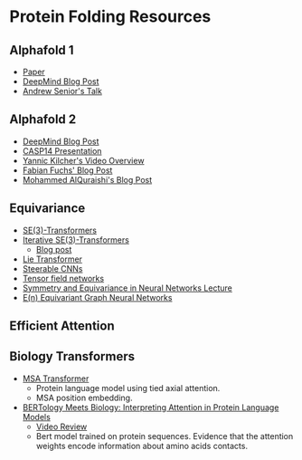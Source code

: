 # Protein Folding Resources

## Alphafold 1
- [Paper](https://www.nature.com/articles/s41586-019-1923-7)
- [DeepMind Blog Post](https://deepmind.com/blog/article/AlphaFold-Using-AI-for-scientific-discovery)
- [Andrew Senior's Talk](https://www.youtube.com/watch?v=uQ1uVbrIv-Q)

## Alphafold 2
- [DeepMind Blog Post](https://deepmind.com/blog/article/alphafold-a-solution-to-a-50-year-old-grand-challenge-in-biology)
- [CASP14 Presentation](https://xukui.cn/alphafold2.html)
- [Yannic Kilcher's Video Overview](https://www.youtube.com/watch?v=B9PL__gVxLI)
- [Fabian Fuchs' Blog Post](https://fabianfuchsml.github.io/alphafold2/)
- [Mohammed AlQuraishi's Blog Post](https://moalquraishi.wordpress.com/2020/12/08/alphafold2-casp14-it-feels-like-ones-child-has-left-home/)


## Equivariance
- [SE(3)-Transformers](https://arxiv.org/abs/2006.10503)
- [Iterative SE(3)-Transformers](https://arxiv.org/abs/2102.13419)
    - [Blog post](https://fabianfuchsml.github.io/se3iterative/)
- [Lie Transformer](https://arxiv.org/abs/2012.10885)
- [Steerable CNNs](https://arxiv.org/abs/1612.08498)
- [Tensor field networks](https://arxiv.org/abs/1802.08219)
- [Symmetry and Equivariance in Neural Networks Lecture](https://www.youtube.com/watch?v=8s0Ka6Y_kIM)
- [E(n) Equivariant Graph Neural Networks](https://arxiv.org/abs/2102.09844)

## Efficient Attention

## Biology Transformers 
- [MSA Transformer](https://www.biorxiv.org/content/10.1101/2021.02.12.430858v1)
    - Protein language model using tied axial attention.
    - MSA position embedding. 
- [BERTology Meets Biology: Interpreting Attention in Protein Language Models](https://arxiv.org/abs/2006.15222) 
    - [Video Review](https://www.youtube.com/watch?v=q6Kyvy1zLwQ)
    - Bert model trained on protein sequences. Evidence that the attention weights encode
      information about amino acids contacts.
